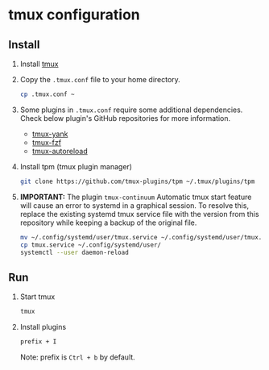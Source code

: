 # tmux configuration

## Install

1. Install [tmux](https://github.com/tmux/tmux/wiki/Installing)

2. Copy the `.tmux.conf` file to your home directory.

    ```sh
    cp .tmux.conf ~
    ```

3. Some plugins in `.tmux.conf` require some additional dependencies. Check below plugin's GitHub repositories for more information.
   - [tmux-yank](https://github.com/tmux-plugins/tmux-yank)
   - [tmux-fzf](https://github.com/sainnhe/tmux-fzf)
   - [tmux-autoreload](https://github.com/b0o/tmux-autoreload)

4. Install tpm (tmux plugin manager)

    ```sh
    git clone https://github.com/tmux-plugins/tpm ~/.tmux/plugins/tpm
    ```

5. **IMPORTANT:** The plugin `tmux-continuum` Automatic tmux start feature will cause an error to systemd in a graphical session. To resolve this, replace the existing systemd tmux service file with the version from this repository while keeping a backup of the original file.

   ```sh
   mv ~/.config/systemd/user/tmux.service ~/.config/systemd/user/tmux.service.backup
   cp tmux.service ~/.config/systemd/user/
   systemctl --user daemon-reload
   ```

## Run

1. Start tmux

    ```sh
    tmux
    ```

2. Install plugins

    ```sh
    prefix + I
    ```
    Note: prefix is `Ctrl + b` by default.
